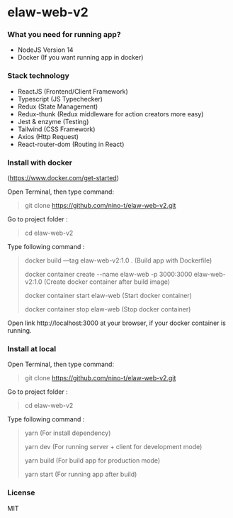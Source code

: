 # elaw-web-v2



### What you need for running app?

- NodeJS Version 14
- Docker (If you want running app in docker)

### Stack technology
- ReactJS (Frontend/Client Framework)
- Typescript (JS Typechecker)
- Redux (State Management)
- Redux-thunk (Redux middleware for action creators more easy)
- Jest & enzyme (Testing)
- Tailwind (CSS Framework)
- Axios (Http Request)
- React-router-dom (Routing in React)

### Install with docker

(https://www.docker.com/get-started)

Open Terminal, then type command:  
> git clone https://github.com/nino-t/elaw-web-v2.git

Go to project folder :
> cd elaw-web-v2

Type following command :  

> docker build —tag elaw-web-v2:1.0 . (Build app with Dockerfile)
>
> docker container create --name elaw-web -p 3000:3000 elaw-web-v2:1.0 (Create docker container after build image)
>
> docker container start elaw-web (Start docker container)
>
> docker container stop elaw-web (Stop docker container)

Open link http://localhost:3000 at your browser, if your docker  container is running.

### Install at local
Open Terminal, then type command:  
> git clone https://github.com/nino-t/elaw-web-v2.git

Go to project folder :
> cd elaw-web-v2

Type following command :  

> yarn (For install dependency)
>
> yarn dev (For running server + client for development mode)
>
> yarn build (For build app for production mode)
>
> yarn start (For running app after build)

### License
MIT
